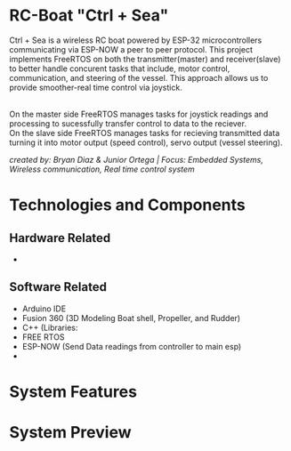 # RC-Boat "Ctrl + Sea"
Ctrl + Sea is a wireless RC boat powered by ESP-32 microcontrollers communicating via ESP-NOW a peer to peer protocol. This project implements FreeRTOS on both the transmitter(master) and receiver(slave) to better handle concurent tasks that include, motor control, communication, and steering of the vessel. This approach allows us to provide smoother-real time control via joystick.

<br>
On the master side FreeRTOS manages tasks for joystick readings and processing to sucessfully transfer control to data to the reciever.
<br>
On the slave side FreeRTOS manages tasks for recieving transmitted data turning it into motor output (speed control), servo output (vessel steering).

*created by: Bryan Diaz & Junior Ortega | Focus: Embedded Systems, Wireless communication, Real time control system*

# Technologies and Components
## Hardware Related

- 
## Software Related
- Arduino IDE
- Fusion 360 (3D Modeling Boat shell, Propeller, and Rudder)
- C++ (Libraries:
- FREE RTOS
- ESP-NOW (Send Data readings from controller to main esp)
- 


# System Features



# System Preview



